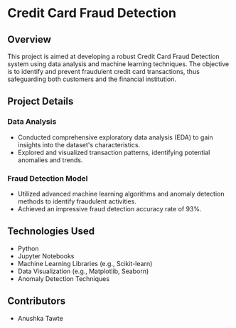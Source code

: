 # Credit Card Fraud Detection

## Overview

This project is aimed at developing a robust Credit Card Fraud Detection system using data analysis and machine learning techniques. The objective is to identify and prevent fraudulent credit card transactions, thus safeguarding both customers and the financial institution.

## Project Details

### Data Analysis

- Conducted comprehensive exploratory data analysis (EDA) to gain insights into the dataset's characteristics.
- Explored and visualized transaction patterns, identifying potential anomalies and trends.

### Fraud Detection Model

- Utilized advanced machine learning algorithms and anomaly detection methods to identify fraudulent activities.
- Achieved an impressive fraud detection accuracy rate of 93%.

## Technologies Used

- Python
- Jupyter Notebooks
- Machine Learning Libraries (e.g., Scikit-learn)
- Data Visualization (e.g., Matplotlib, Seaborn)
- Anomaly Detection Techniques



## Contributors

- Anushka Tawte




